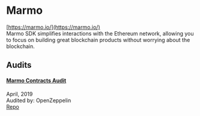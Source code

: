 
# Marmo
  
[https://marmo.io/](https://marmo.io/)<br>
Marmo SDK simplifies interactions with the Ethereum network, allowing you to focus on building great blockchain products without worrying about the blockchain.


## Audits



#### [Marmo Contracts Audit](https://blog.openzeppelin.com/marmo-contracts-audit-3c17e9642120/)

April, 2019<br>
Audited by: OpenZeppelin<br>
[Repo](https://github.com/ripio/marmo-contracts/tree/d3fb5922a4f01e47d585343d08cccfad659b3584)
      

  



